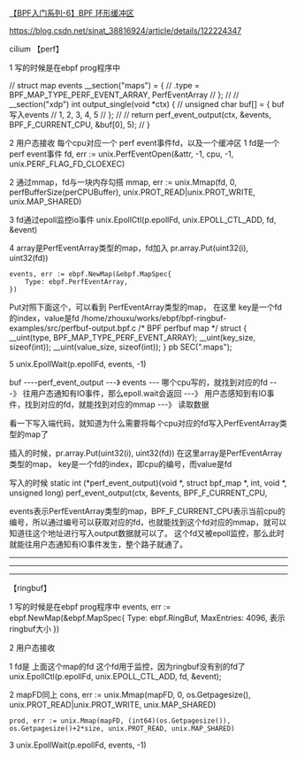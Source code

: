 [【BPF入门系列-6】BPF 环形缓冲区](https://www.ebpf.top/post/bpf_ring_buffer/)

https://blog.csdn.net/sinat_38816924/article/details/122224347





cilium
【perf】




1   写的时候是在ebpf prog程序中

//    struct map events __section("maps") = {
//      .type = BPF_MAP_TYPE_PERF_EVENT_ARRAY,          PerfEventArray
//    };
//
//    __section("xdp") 
      int output_single(void *ctx) {
//      unsigned char buf[] = {     buf写入events
//        1, 2, 3, 4, 5
//      };
//
//       return perf_event_output(ctx, &events, BPF_F_CURRENT_CPU, &buf[0], 5);
//     }





2  用户态接收       每个cpu对应一个 perf event事件fd，以及一个缓冲区
1   fd是一个perf event事件
fd, err := unix.PerfEventOpen(&attr, -1, cpu, -1, unix.PERF_FLAG_FD_CLOEXEC)


2   通过mmap，fd与一块内存勾搭
mmap, err := unix.Mmap(fd, 0, perfBufferSize(perCPUBuffer), unix.PROT_READ|unix.PROT_WRITE, unix.MAP_SHARED)


3  fd通过epoll监控io事件
unix.EpollCtl(p.epollFd, unix.EPOLL_CTL_ADD, fd, &event)


4  array是PerfEventArray类型的map，fd加入
pr.array.Put(uint32(i), uint32(fd))



	events, err := ebpf.NewMap(&ebpf.MapSpec{
		Type: ebpf.PerfEventArray,
	})


Put对照下面这个，可以看到 PerfEventArray类型的map， 在这里 key是一个fd的index，value是fd
/home/zhouxu/works/ebpf/bpf-ringbuf-examples/src/perfbuf-output.bpf.c    /* BPF perfbuf map */
struct {
	__uint(type, BPF_MAP_TYPE_PERF_EVENT_ARRAY);
	__uint(key_size, sizeof(int));
	__uint(value_size, sizeof(int));
} pb SEC(".maps");


5
unix.EpollWait(p.epollFd, events, -1)


buf ----perf_event_output ---》 events --- 哪个cpu写的，就找到对应的fd  ---》 往用户态通知有IO事件，那么epoll.wait会返回 ---》 用户态感知到有IO事件，找到对应的fd，就能找到对应的mmap ---》 读取数据



看一下写入端代码，就知道为什么需要将每个cpu对应的fd写入PerfEventArray类型的map了

插入的时候，pr.array.Put(uint32(i), uint32(fd))       在这里array是PerfEventArray类型的map， key是一个fd的index，即cpu的编号，而value是fd

写入的时候
static int (*perf_event_output)(void *, struct bpf_map *, int, void *, unsigned long)
perf_event_output(ctx, &events, BPF_F_CURRENT_CPU, 

events表示PerfEventArray类型的map，BPF_F_CURRENT_CPU表示当前cpu的编号，所以通过编号可以获取对应的fd，也就能找到这个fd对应的mmap，就可以知道往这个地址进行写入output数据就可以了。
这个fd又被epoll监控，那么此时就能往用户态通知有IO事件发生，整个路子就通了。






------------------------------------------------------
------------------------------------------------------
------------------------------------------------------


【ringbuf】

1   写的时候是在ebpf prog程序中
	events, err := ebpf.NewMap(&ebpf.MapSpec{
		Type:       ebpf.RingBuf,
		MaxEntries: 4096,               表示ringbuf大小
	})



2  用户态接收

1    fd是 上面这个map的fd     这个fd用于监控，因为ringbuf没有别的fd了
	unix.EpollCtl(p.epollFd, unix.EPOLL_CTL_ADD, fd, &event);


2    mapFD同上
	cons, err := unix.Mmap(mapFD, 0, os.Getpagesize(), unix.PROT_READ|unix.PROT_WRITE, unix.MAP_SHARED)

	prod, err := unix.Mmap(mapFD, (int64)(os.Getpagesize()), os.Getpagesize()+2*size, unix.PROT_READ, unix.MAP_SHARED)

3 
unix.EpollWait(p.epollFd, events, -1)



